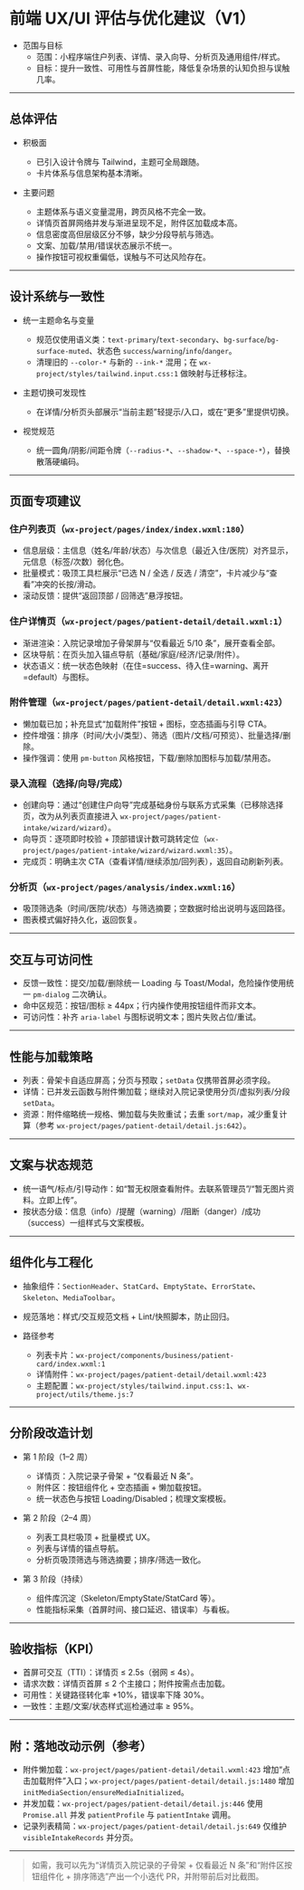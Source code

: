 # 前端 UX/UI 评估与优化建议（V1）

- 范围与目标
  - 范围：小程序端住户列表、详情、录入向导、分析页及通用组件/样式。
  - 目标：提升一致性、可用性与首屏性能，降低复杂场景的认知负担与误触几率。

---

## 总体评估

- 积极面
  - 已引入设计令牌与 Tailwind，主题可全局跟随。
  - 卡片体系与信息架构基本清晰。

- 主要问题
  - 主题体系与语义变量混用，跨页风格不完全一致。
  - 详情页首屏网络并发与渐进呈现不足，附件区加载成本高。
  - 信息密度高但层级区分不够，缺少分段导航与筛选。
  - 文案、加载/禁用/错误状态展示不统一。
  - 操作按钮可视权重偏低，误触与不可达风险存在。

---

## 设计系统与一致性

- 统一主题命名与变量
  - 规范仅使用语义类：`text-primary`/`text-secondary`、`bg-surface`/`bg-surface-muted`、状态色 `success`/`warning`/`info`/`danger`。
  - 清理旧的 `--color-*` 与新的 `--ink-*` 混用；在 `wx-project/styles/tailwind.input.css:1` 做映射与迁移标注。

- 主题切换可发现性
  - 在详情/分析页头部展示“当前主题”轻提示/入口，或在“更多”里提供切换。

- 视觉规范
  - 统一圆角/阴影/间距令牌（`--radius-*`、`--shadow-*`、`--space-*`），替换散落硬编码。

---

## 页面专项建议

### 住户列表页（`wx-project/pages/index/index.wxml:180`）
- 信息层级：主信息（姓名/年龄/状态）与次信息（最近入住/医院）对齐显示，元信息（标签/次数）弱化色。
- 批量模式：吸顶工具栏展示“已选 N / 全选 / 反选 / 清空”，卡片减少与“查看”冲突的长按/滑动。
- 滚动反馈：提供“返回顶部 / 回筛选”悬浮按钮。

### 住户详情页（`wx-project/pages/patient-detail/detail.wxml:1`）
- 渐进渲染：入院记录增加子骨架屏与“仅看最近 5/10 条”，展开查看全部。
- 区块导航：在页头加入锚点导航（基础/家庭/经济/记录/附件）。
- 状态语义：统一状态色映射（在住=success、待入住=warning、离开=default）与图标。

### 附件管理（`wx-project/pages/patient-detail/detail.wxml:423`）
- 懒加载已加；补充显式“加载附件”按钮 + 图标，空态插画与引导 CTA。
- 控件增强：排序（时间/大小/类型）、筛选（图片/文档/可预览）、批量选择/删除。
- 操作强调：使用 `pm-button` 风格按钮，下载/删除加图标与加载/禁用态。

### 录入流程（选择/向导/完成）
- 创建向导：通过“创建住户向导”完成基础身份与联系方式采集（已移除选择页，改为从列表页直接进入 `wx-project/pages/patient-intake/wizard/wizard`）。
- 向导页：逐项即时校验 + 顶部错误计数可跳转定位（`wx-project/pages/patient-intake/wizard/wizard.wxml:35`）。
- 完成页：明确主次 CTA（查看详情/继续添加/回列表），返回自动刷新列表。

### 分析页（`wx-project/pages/analysis/index.wxml:16`）
- 吸顶筛选条（时间/医院/状态）与筛选摘要；空数据时给出说明与返回路径。
- 图表模式偏好持久化，返回恢复。

---

## 交互与可访问性
- 反馈一致性：提交/加载/删除统一 Loading 与 Toast/Modal，危险操作使用统一 `pm-dialog` 二次确认。
- 命中区规范：按钮/图标 ≥ 44px；行内操作使用按钮组件而非文本。
- 可访问性：补齐 `aria-label` 与图标说明文本；图片失败占位/重试。

---

## 性能与加载策略
- 列表：骨架卡自适应屏高；分页与预取；`setData` 仅携带首屏必须字段。
- 详情：已并发云函数与附件懒加载；继续对入院记录使用分页/虚拟列表/分段 `setData`。
- 资源：附件缩略统一规格、懒加载与失败重试；去重 `sort/map`，减少重复计算（参考 `wx-project/pages/patient-detail/detail.js:642`）。

---

## 文案与状态规范
- 统一语气/标点/引导动作：如“暂无权限查看附件。去联系管理员”/“暂无图片资料。立即上传”。
- 按状态分级：信息（info）/提醒（warning）/阻断（danger）/成功（success）一组样式与文案模板。

---

## 组件化与工程化
- 抽象组件：`SectionHeader`、`StatCard`、`EmptyState`、`ErrorState`、`Skeleton`、`MediaToolbar`。
- 规范落地：样式/交互规范文档 + Lint/快照脚本，防止回归。

- 路径参考
  - 列表卡片：`wx-project/components/business/patient-card/index.wxml:1`
  - 详情附件：`wx-project/pages/patient-detail/detail.wxml:423`
  - 主题配置：`wx-project/styles/tailwind.input.css:1`、`wx-project/utils/theme.js:7`

---

## 分阶段改造计划
- 第 1 阶段（1–2 周）
  - 详情页：入院记录子骨架 + “仅看最近 N 条”。
  - 附件区：按钮组件化 + 空态插画 + 懒加载按钮。
  - 统一状态色与按钮 Loading/Disabled；梳理文案模板。

- 第 2 阶段（2–4 周）
  - 列表工具栏吸顶 + 批量模式 UX。
  - 列表与详情的锚点导航。
  - 分析页吸顶筛选与筛选摘要；排序/筛选一致化。

- 第 3 阶段（持续）
  - 组件库沉淀（Skeleton/EmptyState/StatCard 等）。
  - 性能指标采集（首屏时间、接口延迟、错误率）与看板。

---

## 验收指标（KPI）
- 首屏可交互（TTI）：详情页 ≤ 2.5s（弱网 ≤ 4s）。
- 请求次数：详情页首屏 ≤ 2 个主接口；附件按需点击加载。
- 可用性：关键路径转化率 +10%，错误率下降 30%。
- 一致性：主题/文案/状态样式巡检通过率 ≥ 95%。

---

## 附：落地改动示例（参考）
- 附件懒加载：`wx-project/pages/patient-detail/detail.wxml:423` 增加“点击加载附件”入口；`wx-project/pages/patient-detail/detail.js:1480` 增加 `initMediaSection/ensureMediaInitialized`。
- 并发加载：`wx-project/pages/patient-detail/detail.js:446` 使用 `Promise.all` 并发 `patientProfile` 与 `patientIntake` 调用。
- 记录列表精简：`wx-project/pages/patient-detail/detail.js:649` 仅维护 `visibleIntakeRecords` 并分页。

---

> 如需，我可以先为“详情页入院记录的子骨架 + 仅看最近 N 条”和“附件区按钮组件化 + 排序筛选”产出一个小迭代 PR，并附带前后对比截图。
